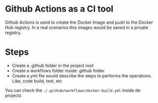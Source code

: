 
# Github Actions as a CI tool

Github Actions is used to create the Docker Image and push to the Docker Hub registry. 
In a real scenarios this images would be saved in a private registry.

# Steps

- Create a .github folder in the project root
- Create a workflows folder inside .github folder
- Create a yml file would describe the steps to performs the operations. Like, code build, test, etc


You can check the ```./.github/workflows/docker-build.yml``` inside de projects